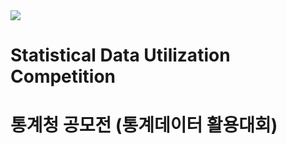 <img src="https://capsule-render.vercel.app/api?type=waving&color=auto&height=200&section=header&text=2ndMiniProject&fontSize=90" />

# Statistical Data Utilization Competition
# 통계청 공모전 (통계데이터 활용대회)

